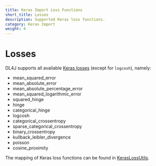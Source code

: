 ```yaml
---
title: Keras Import Loss Functions
short_title: Losses
description: Supported Keras loss functions.
category: Keras Import
weight: 4
---
```


# Losses

DL4J supports all available [Keras losses](https://keras.io/losses) \(except for `logcosh`\), namely:

*  mean\_squared\_error
*  mean\_absolute\_error
*  mean\_absolute\_percentage\_error
*  mean\_squared\_logarithmic\_error
*  squared\_hinge
*  hinge
*  categorical\_hinge
*  logcosh
*  categorical\_crossentropy
*  sparse\_categorical\_crossentropy
*  binary\_crossentropy
*  kullback\_leibler\_divergence
*  poisson
*  cosine\_proximity

The mapping of Keras loss functions can be found in [KerasLossUtils](https://github.com/eclipse/deeplearning4j/blob/master/deeplearning4j/deeplearning4j-modelimport/src/main/java/org/deeplearning4j/nn/modelimport/keras/utils/KerasLossUtils.java).

